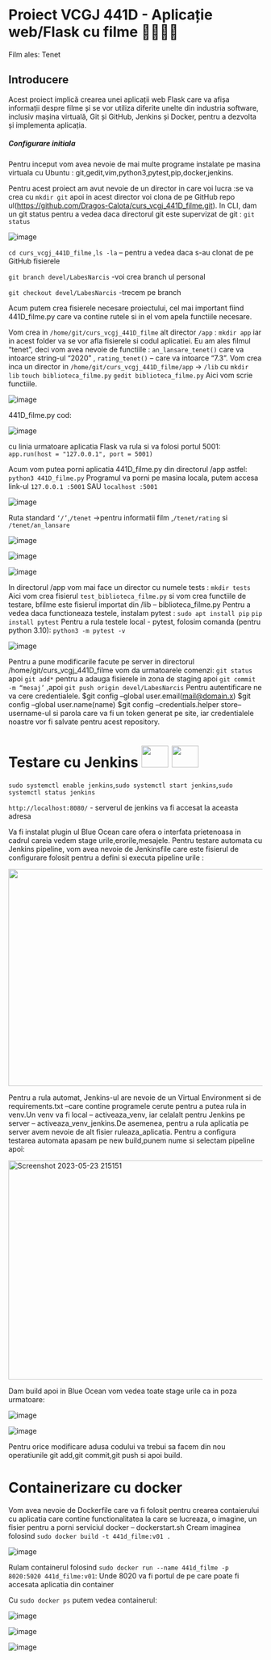 # Proiect VCGJ 441D - Aplicație web/Flask cu filme 🎥🎥🎥🎥
Film ales: Tenet

## Introducere
Acest proiect implică crearea unei aplicații web Flask care va afișa informații despre filme și se vor utiliza diferite unelte din industria software, inclusiv mașina virtuală, Git și GitHub, Jenkins și Docker, pentru a dezvolta și implementa aplicația.

##### Configurare initiala

Pentru inceput vom avea nevoie de mai multe programe instalate pe masina virtuala cu Ubuntu : git,gedit,vim,python3,pytest,pip,docker,jenkins.

Pentru acest proiect am avut nevoie de un director in care voi lucra :se va crea cu
`mkdir git` apoi in acest director voi clona de pe GitHub repo ul(https://github.com/Dragos-Calota/curs_vcgj_441D_filme.git). 
In CLI, dam un git status pentru a vedea daca directorul git este supervizat de git : `git status`

![image](https://github.com/Dragos-Calota/curs_vcgj_441D_filme/assets/24204707/9101ece7-d87f-47c0-9fdc-4ba56ed0c9a5)

`cd curs_vcgj_441D_filme` ,`ls -la` – pentru a vedea daca s-au clonat de pe GitHub fisierele 

`git branch devel/LabesNarcis` -voi crea branch ul personal 

`git checkout devel/LabesNarcis` -trecem pe branch 

Acum putem crea fisierele necesare proiectului, cel mai important fiind 441D_filme.py care va contine rutele si in el vom apela functiile necesare.

Vom crea in `/home/git/curs_vcgj_441D_filme` alt director `/app` :  `mkdir app` iar in acest folder va se vor afla fisierele si codul aplicatiei.
Eu am ales filmul “tenet”, deci vom avea nevoie de functiile :  `an_lansare_tenet()` care va intoarce string-ul “2020” , `rating_tenet()` – care va intoarce “7.3”.
Vom crea inca un director in `/home/git/curs_vcgj_441D_filme/app` -> `/lib`  cu `mkdir lib`
`touch biblioteca_filme.py` `gedit biblioteca_filme.py` Aici vom scrie functiile.

![image](https://github.com/Dragos-Calota/curs_vcgj_441D_filme/assets/24204707/c3c5c0aa-a536-444c-802f-c74bde7ac79b)

441D_filme.py cod:

![image](https://github.com/Dragos-Calota/curs_vcgj_441D_filme/assets/24204707/9be0a4d5-ac02-4582-851e-dbe8a64c7ba1)




cu linia urmatoare aplicatia Flask va rula si va folosi portul 5001:
`app.run(host = "127.0.0.1", port = 5001)`

Acum vom putea porni aplicatia 441D_filme.py din directorul /app astfel: `python3 441D_filme.py` Programul va porni pe masina locala, putem accesa link-ul `127.0.0.1 :5001` SAU `localhost :5001` 

![image](https://github.com/Dragos-Calota/curs_vcgj_441D_filme/assets/24204707/7c251a0d-161b-450e-8384-fbe535f0c3ad)

Ruta standard `‘/’`,`/tenet` ->pentru informatii film ,`/tenet/rating` si `/tenet/an_lansare`

![image](https://github.com/Dragos-Calota/curs_vcgj_441D_filme/assets/24204707/d8daa572-97ed-48aa-9891-3a92c9d64882)

 ![image](https://github.com/Dragos-Calota/curs_vcgj_441D_filme/assets/24204707/94de3f77-745e-4ad8-8211-6edf255b0ca3)

 ![image](https://github.com/Dragos-Calota/curs_vcgj_441D_filme/assets/24204707/fb13cd43-0326-4a63-9225-5f825e6c4166)

 In directorul /app vom mai face un director cu numele tests :
`mkdir tests` Aici vom crea fisierul `test_biblioteca_filme.py` si vom crea functiile de testare, bfilme este fisierul importat din /lib – biblioteca_filme.py Pentru a vedea daca functioneaza testele, instalam pytest : `sudo apt install pip` `pip install pytest`
Pentru a rula testele local - pytest, folosim comanda (pentru python 3.10): `python3 -m pytest -v`

![image](https://github.com/Dragos-Calota/curs_vcgj_441D_filme/assets/24204707/079fb65b-2f16-40eb-9654-19e9407e8626)

Pentru a pune modificarile facute pe server in directorul /home/git/curs_vcgj_441D_filme vom da urmatoarele comenzi:
`git status` apoi `git add*` pentru a adauga fisierele in zona de staging apoi  `git commit -m “mesaj’` ,apoi 
`git push origin devel/LabesNarcis`
Pentru autentificare ne va cere credentialele.
$git config –global user.email(mail@domain.x) $git config –global user.name(name) $git config –credentials.helper store–username-ul si parola care va fi un token generat pe site, iar credentialele noastre vor fi salvate pentru acest repository.

# Testare cu Jenkins <img src="https://github.com/Dragos-Calota/curs_vcgj_441D_filme/assets/24204707/e02d06e9-e06e-4e47-aabd-b42ae6a7c150"  width="53" height="43"> <img src="https://github.com/Dragos-Calota/curs_vcgj_441D_filme/assets/24204707/e02d06e9-e06e-4e47-aabd-b42ae6a7c150"  width="53" height="43">



`sudo systemctl enable jenkins`,`sudo systemctl start jenkins`,`sudo systemctl status jenkins`

`http://localhost:8080/` - serverul de jenkins va fi accesat la aceasta adresa

Va fi instalat plugin ul Blue Ocean care ofera o interfata prietenoasa in cadrul careia vedem stage urile,erorile,mesajele.
Pentru testare automata cu Jenkins pipeline, vom avea nevoie de Jenkinsfile care este fisierul de configurare folosit pentru a defini si executa pipeline urile : 

<img src="https://github.com/Dragos-Calota/curs_vcgj_441D_filme/assets/24204707/76d4da2a-60d6-4c8b-a383-fae6381b7aa3"  width="530" height="430">



Pentru a rula automat, Jenkins-ul are nevoie de un Virtual Environment si de requirements.txt –care contine  programele cerute pentru a putea rula in venv.Un venv va fi local – activeaza_venv, iar celalalt pentru Jenkins pe server – activeaza_venv_jenkins.De asemenea, pentru a rula aplicatia pe server avem nevoie de alt fisier ruleaza_aplicatia.
Pentru a configura testarea automata apasam pe new build,punem nume si selectam pipeline apoi:

 
<img src="https://github.com/Dragos-Calota/curs_vcgj_441D_filme/assets/24204707/2202a6a6-33f1-4f95-97dd-3041800c687e" alt="Screenshot 2023-05-23 215151" width="535" height="434">

Dam build apoi in Blue Ocean vom vedea toate stage urile ca in poza urmatoare:

![image](https://github.com/Dragos-Calota/curs_vcgj_441D_filme/assets/24204707/3bb769ec-29ca-4ad6-a1e6-fe237c2fe73e )

![image](https://github.com/Dragos-Calota/curs_vcgj_441D_filme/assets/24204707/e5a1185b-1762-4bb9-b99a-acb352957909)


Pentru orice modificare adusa codului va trebui sa facem din nou operatiunile git add,git commit,git push si apoi build.

# Containerizare cu docker

Vom avea nevoie de Dockerfile care va fi folosit pentru crearea contaierului cu aplicatia care  contine functionalitatea la care se lucreaza, o imagine, un fisier pentru a porni serviciul docker – dockerstart.sh 
Cream imaginea folosind `sudo docker build -t 441d_filme:v01 .`


![image](https://github.com/Dragos-Calota/curs_vcgj_441D_filme/assets/24204707/dd8eb449-2936-484e-9005-70abfd832725)

Rulam containerul folosind `sudo docker run --name 441d_filme -p 8020:5020 441d_filme:v01`:
Unde 8020 va fi portul de pe care poate fi accesata aplicatia din container 

Cu `sudo docker ps` putem vedea containerul:

![image](https://github.com/Dragos-Calota/curs_vcgj_441D_filme/assets/24204707/e584de82-8ae6-4c2c-a33c-e19d5405126d)

![image](https://github.com/Dragos-Calota/curs_vcgj_441D_filme/assets/24204707/501afaef-741f-40c6-b33d-71972c52436d)

![image](https://github.com/Dragos-Calota/curs_vcgj_441D_filme/assets/24204707/806ad8a7-a628-4bb2-a689-a8839fa0d32b)


